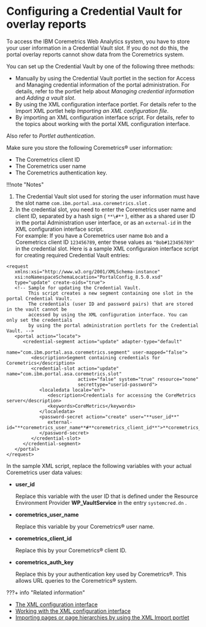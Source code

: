 # Configuring a Credential Vault for overlay reports

To access the IBM Coremetrics Web Analytics system, you have to store your user information in a Credential Vault slot. If you do not do this, the portal overlay reports cannot show data from the Coremetrics system.

You can set up the Credential Vault by one of the following three methods:

-   Manually by using the Credential Vault portlet in the section for Access and Managing credential information of the portal administration. For details, refer to the portlet help about *Managing credential information* and *Adding a vault slot*.
-   By using the XML configuration interface portlet. For details refer to the Import XML portlet help *Importing an XML configuration file*.
-   By importing an XML configuration interface script. For details, refer to the topics about working with the portal XML configuration interface.

Also refer to *Portlet authentication*.

Make sure you store the following Coremetrics® user information:

-   The Coremetrics client ID
-   The Coremetrics user name
-   The Coremetrics authentication key.

!!!note "Notes"
   1.  The Credential Vault slot used for storing the user information must have the slot name `com.ibm.portal.asa.coremetrics.slot` .
   2.  In the credential slot, you need to enter the Coremetrics user name and client ID, separated by a hash sign \( `**\#**` \), either as a shared user ID in the portal Administration user interface, or as an `external-id` in the XML configuration interface script.<br>
   For example: If you have a Coremetrics user name `Bob` and a Coremetrics client ID `123456789`, enter these values as `"Bob#123456789"` in the credential slot. Here is a sample XML configuraion interface script for creating required Credential Vault entries:

```
<request    
   xmlns:xsi="http://www.w3.org/2001/XMLSchema-instance"    
   xsi:noNamespaceSchemaLocation="PortalConfig_8.5.0.xsd"    
   type="update" create-oids="true">        
   <!-- Sample for updating the Credential Vault. 
        This script creates a new segment containing one slot in the portal Credential Vault.
        The credentials (user ID and password pairs) that are stored in the vault cannot be 
        accessed by using the XML configuration interface. You can only set the credentials 
        by using the portal administration portlets for the Credential Vault. -->   
   <portal action="locate">           
      <credential-segment action="update" adapter-type="default" 
                          name="com.ibm.portal.asa.coremetrics.segment" user-mapped="false">
         <description>Segment containing credentials for Coremetrics</description>          
         <credential-slot action="update" name="com.ibm.portal.asa.coremetrics.slot" 
                          active="false" system="true" resource="none" 
                          secrettype="userid-password">                
            <localedata locale="en">                    
               <description>Credentials for accessing the CoreMetrics server</description>
               <keywords>CoreMetrics</keywords>      
            </localedata> 
            <password-secret action="create" user="**user_id**" 
               external-id="**coremetrics_user_name**#**coremetrics_client_id**">**coremetrics_auth_key**
            </password-secret>            
         </credential-slot>        
      </credential-segment>    
   </portal>
</request>

```

In the sample XML script, replace the following variables with your actual Coremetrics user data values:

-   **user_id**

    Replace this variable with the user ID that is defined under the Resource Environment Provider **WP_VaultService** in the entry `systemcred.dn` .

-   **coremetrics_user_name**

    Replace this variable by your Coremetrics® user name.

-   **coremetrics_client_id**

    Replace this by your Coremetrics® client ID.

-   **coremetrics_auth_key**

    Replace this by your authentication key used by Coremetrics®. This allows URL queries to the Coremetrics® system.


???+ info "Related information"  
   -  [The XML configuration interface](../../../../../../extend_dx/development_tools/portal_admin_tools/xml_config_interface/index.md)
   -  [Working with the XML configuration interface](../../../../../../extend_dx/development_tools/portal_admin_tools/xml_config_interface/working_xml_config_interface/index.md)
   -  [Importing pages or page hierarchies by using the XML Import portlet](../../../../../../extend_dx/development_tools/portal_admin_tools/xml_config_interface/working_xml_config_interface/using_admin_portlets_for_xml_config/adxmltsk_portlets_imp.md)

